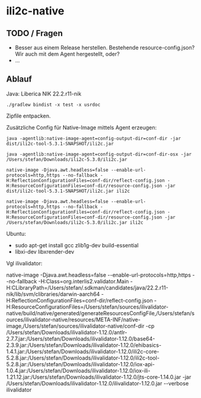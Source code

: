 # ili2c-native

## TODO / Fragen

- Besser aus einem Release herstellen. Bestehende resource-config.json? Wir auch mit dem Agent hergestellt, oder?
- ...

## Ablauf
Java: Liberica NIK 22.2.r11-nik

```
./gradlew bindist -x test -x usrdoc
```

Zipfile entpacken.


Zusätzliche Config für Native-Image mittels Agent erzeugen:

```
java -agentlib:native-image-agent=config-output-dir=conf-dir -jar dist/ili2c-tool-5.3.1-SNAPSHOT/ili2c.jar

java -agentlib:native-image-agent=config-output-dir=conf-dir-osx -jar /Users/stefan/Downloads/ili2c-5.3.0/ili2c.jar
```

```
native-image -Djava.awt.headless=false --enable-url-protocols=http,https --no-fallback -H:ReflectionConfigurationFiles=conf-dir/reflect-config.json -H:ResourceConfigurationFiles=conf-dir/resource-config.json -jar dist/ili2c-tool-5.3.1-SNAPSHOT/ili2c.jar ili2c

native-image -Djava.awt.headless=false --enable-url-protocols=http,https --no-fallback -H:ReflectionConfigurationFiles=conf-dir/reflect-config.json -H:ResourceConfigurationFiles=conf-dir/resource-config.json -jar /Users/stefan/Downloads/ili2c-5.3.0/ili2c.jar ili2c
```

Ubuntu: 
- sudo apt-get install gcc zlib1g-dev build-essential
- libxi-dev libxrender-dev


Vgl ilivalidator:

native-image -Djava.awt.headless=false --enable-url-protocols=http,https --no-fallback -H:Class=org.interlis2.validator.Main -H:CLibraryPath=/Users/stefan/.sdkman/candidates/java/22.2.r11-nik/lib/svm/clibraries/darwin-aarch64 -H:ReflectionConfigurationFiles=conf-dir/reflect-config.json -H:ResourceConfigurationFiles=/Users/stefan/sources/ilivalidator-native/build/native/generated/generateResourcesConfigFile,/Users/stefan/sources/ilivalidator-native/resources/META-INF/native-image,/Users/stefan/sources/ilivalidator-native/conf-dir -cp /Users/stefan/Downloads/ilivalidator-1.12.0/antlr-2.7.7.jar:/Users/stefan/Downloads/ilivalidator-1.12.0/base64-2.3.9.jar:/Users/stefan/Downloads/ilivalidator-1.12.0/ehibasics-1.4.1.jar:/Users/stefan/Downloads/ilivalidator-1.12.0/ili2c-core-5.2.8.jar:/Users/stefan/Downloads/ilivalidator-1.12.0/ili2c-tool-5.2.8.jar:/Users/stefan/Downloads/ilivalidator-1.12.0/iox-api-1.0.4.jar:/Users/stefan/Downloads/ilivalidator-1.12.0/iox-ili-1.21.12.jar:/Users/stefan/Downloads/ilivalidator-1.12.0/jts-core-1.14.0.jar -jar /Users/stefan/Downloads/ilivalidator-1.12.0/ilivalidator-1.12.0.jar --verbose ilivalidator
